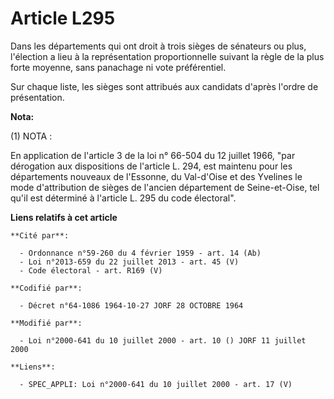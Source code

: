 # Article L295

Dans les départements qui ont droit à trois sièges de sénateurs ou plus, l'élection a lieu à la représentation
proportionnelle suivant la règle de la plus forte moyenne, sans panachage ni vote préférentiel.

Sur chaque liste, les sièges sont attribués aux candidats d'après l'ordre de présentation.

**Nota:**

(1) NOTA :

En application de l'article 3 de la loi n° 66-504 du 12 juillet 1966, "par dérogation aux dispositions de l'article L. 294,
est maintenu pour les départements nouveaux de l'Essonne, du Val-d'Oise et des Yvelines le mode d'attribution de sièges de
l'ancien département de Seine-et-Oise, tel qu'il est déterminé à l'article L. 295 du code électoral".

**Liens relatifs à cet article**

	**Cité par**:

	  - Ordonnance n°59-260 du 4 février 1959 - art. 14 (Ab)
	  - Loi n°2013-659 du 22 juillet 2013 - art. 45 (V)
	  - Code électoral - art. R169 (V)

	**Codifié par**:

	  - Décret n°64-1086 1964-10-27 JORF 28 OCTOBRE 1964

	**Modifié par**:

	  - Loi n°2000-641 du 10 juillet 2000 - art. 10 () JORF 11 juillet 2000

	**Liens**:

	  - SPEC_APPLI: Loi n°2000-641 du 10 juillet 2000 - art. 17 (V)

